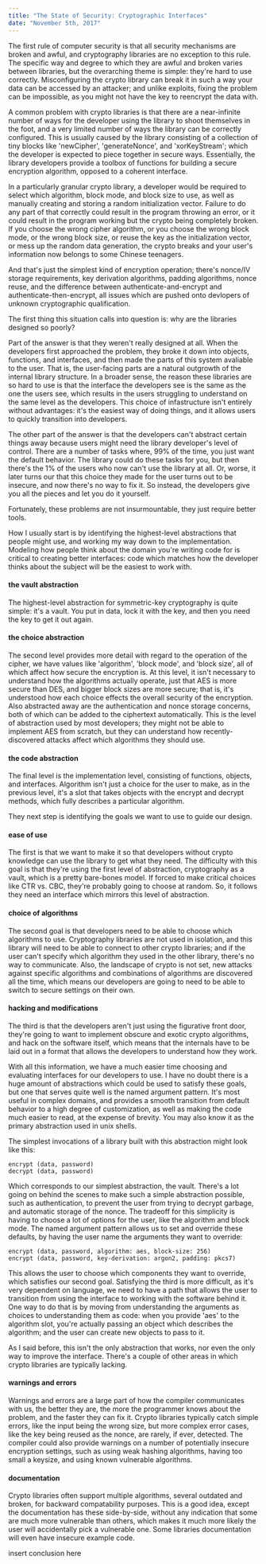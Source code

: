 ```yaml
---
title: "The State of Security: Cryptographic Interfaces"
date: "November 5th, 2017"
---
```


The first rule of computer security is that all security mechanisms are broken and awful,
and cryptography libraries are no exception to this rule.
The specific way and degree to which they are awful and broken varies between libraries,
but the overarching theme is simple: they're hard to use correctly.
Misconfiguring the crypto library can break it in such a way your data can be accessed by an attacker;
and unlike exploits, fixing the problem can be impossible, as you might not have the key to reencrypt the data with.

A common problem with crypto libraries is that there are a near-infinite number of ways for the
developer using the library to shoot themselves in the foot, and a very limited number of ways
the library can be correctly configured.
This is usually caused by the library consisting of a collection of tiny blocks
like 'newCipher', 'generateNonce', and 'xorKeyStream';
which the developer is expected to piece together in secure ways.
Essentially, the library developers provide a toolbox of functions for building a
secure encryption algorithm, opposed to a coherent interface.

In a particularly granular crypto library,
a developer would be required to select which algorithm, block mode, and block size to use,
as well as manually creating and storing a random initialization vector.
Failure to do any part of that correctly could result in the program throwing an error,
or it could result in the program working but the crypto being completely broken.
If you choose the wrong cipher algorithm, or you choose the wrong block mode,
or the wrong block size, or reuse the key as the initialization vector,
or mess up the random data generation, the crypto breaks and your user's
information now belongs to some Chinese teenagers.

And that's just the simplest kind of encryption operation;
there's nonce/IV storage requirements, key derivation algorithms, padding algorithms, nonce reuse,
and the difference between authenticate-and-encrypt and authenticate-then-encrypt,
all issues which are pushed onto devlopers of unknown cryptographic qualification.

The first thing this situation calls into question is: why are the libraries designed so poorly?

Part of the answer is that they weren't really designed at all.
When the developers first approached the problem, they broke it down into objects, functions, and interfaces,
and then made the parts of this system avaliable to the user.
That is, the user-facing parts are a natural outgrowth of the internal library structure.
In a broader sense, the reason these libraries are so hard to use is that the interface the developers see
is the same as the one the users see, which results in the users struggling to understand on the same level as the developers.
This choice of infastructure isn't entirely without advantages:
it's the easiest way of doing things, and it allows users to quickly transition into developers.

The other part of the answer is that the developers can't abstract certain things away because users
might need the library developer's level of control.
There are a number of tasks where, 99% of the time, you just want the default behavior.
The library could do these tasks for you, but then there's the 1% of the users who now can't use the library at all.
Or, worse, it later turns our that this choice they made for the user turns out to be insecure, and now there's no way to fix it.
So instead, the developers give you all the pieces and let you do it yourself.

Fortunately, these problems are not insurmountable, they just require better tools.

How I usually start is by identifying the highest-level abstractions that people might use, and working my way down to the implementation.
Modeling how people think about the domain you're writing code for is critical to creating better interfaces:
code which matches how the developer thinks about the subject will be the easiest to work with.

#### the vault abstraction

The highest-level abstraction for symmetric-key cryptography is quite simple: it's a vault.
You put in data, lock it with the key, and then you need the key to get it out again.

#### the choice abstraction

The second level provides more detail with regard to the operation of the cipher, we have values
like 'algorithm', 'block mode', and 'block size', all of which affect how secure the encryption is.
At this level, it isn't necessary to understand how the algorithms actually operate, just that AES is more secure than DES,
and bigger block sizes are more secure; that is, it's understood how each choice effects the overall security of the encryption.
Also abstracted away are the authentication and nonce storage concerns, both of which can be added to the ciphertext automatically.
This is the level of abstraction used by most developers; they might not be able to implement AES from scratch,
but they can understand how recently-discovered attacks affect which algorithms they should use.

#### the code abstraction

The final level is the implementation level, consisting of functions, objects, and interfaces.
Algorithm isn't just a choice for the user to make,
as in the previous level, it's a slot that takes objects with the encrypt and decrypt methods, which fully describes a particular
algorithm.

They next step is identifying the goals we want to use to guide our design.

#### ease of use

The first is that we want to make it so that developers without crypto knowledge can use the library to get what they need.
The difficulty with this goal is that they're using the first level of abstraction, cryptography as a vault,
which is a pretty bare-bones model.
If forced to make critical choices like CTR vs. CBC, they're probably going to choose at random.
So, it follows they need an interface which mirrors this level of abstraction.

#### choice of algorithms

The second goal is that developers need to be able to choose which algorithms to use.
Cryptography libraries are not used in isolation, and this library will need to be able to connect to other crypto libraries;
and if the user can't specify which algorithm they used in the other library, there's no way to communicate.
Also, the landscape of crypto is not set, new attacks against specific algorithms and combinations of algorithms are discovered all the time,
which means our developers are going to need to be able to switch to secure settings on their own.

#### hacking and modifications

The third is that the developers aren't just using the figurative front door, they're going to want to implement
obscure and exotic crypto algorithms, and hack on the software itself, which means that the internals have to be laid out in a format
that allows the developers to understand how they work.

With all this information, we have a much easier time choosing and evaluating interfaces for our developers to use.
I have no doubt there is a huge amount of abstractions which could be used to satisfy these goals,
but one that serves quite well is the named argument pattern.
It's most useful in complex domains, and provides a smooth transition from default behavior to a high degree of customization,
as well as making the code much easier to read, at the expense of brevity.
You may also know it as the primary abstraction used in unix shells.

The simplest invocations of a library built with this abstraction might look like this:

```
encrypt (data, password)
decrypt (data, password)
```

Which corresponds to our simplest abstraction, the vault.
There's a lot going on behind the scenes to make such a simple abstraction possible,
such as authentication, to prevent the user from trying to decrypt garbage,
and automatic storage of the nonce.
The tradeoff for this simplicity is having to choose a lot of options for the user,
like the algorithm and block mode.
The named argument pattern allows us to set and override these defaults,
by having the user name the arguments they want to override:

```
encrypt (data, password, algorithm: aes, block-size: 256)
encrypt (data, password, key-derivation: argon2, padding: pkcs7)
```

This allows the user to choose which components they want to override, which satisfies our second goal.
Satisfying the third is more difficult, as it's very dependent on language,
we need to have a path that allows the user to transition from using the interface to
working with the software behind it.
One way to do that is by moving from understanding the arguments as choices to understanding them as code:
when you provide 'aes' to the algorithm slot, you're actually passing an object which describes the algorithm;
and the user can create new objects to pass to it.

As I said before, this isn't the only abstraction that works, nor even the only way to improve the interface.
There's a couple of other areas in which crypto libraries are typically lacking.

#### warnings and errors

Warnings and errors are a large part of how the compiler communicates with us,
the better they are, the more the programmer knows about the problem, and the faster they can fix it.
Crypto libraries typically catch simple errors, like the input being the wrong size,
but more complex error cases, like the key being reused as the nonce, are rarely, if ever, detected.
The compiler could also provide warnings on a number of potentially insecure encryption settings,
such as using weak hashing algorithms, having too small a keysize, and using known vulnerable algorithms.

#### documentation

Crypto libraries often support multiple algorithms, several outdated and broken, for backward compatability purposes.
This is a good idea, except the documentation has these side-by-side, without any indication that some are
much more vulnerable than others, which makes it much more likely the user will accidentally pick a vulnerable one.
Some libraries documentation will even have insecure example code.

insert conclusion here
